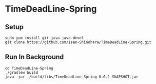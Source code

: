 # TimeDeadLine-Spring

## Setup
```
sudo yum install git java java-devel
git clone https://github.com/Isao-Shinohara/TimeDeadLine-Spring.git
```

## Run In Background
```
cd TimeDeadLine-Spring
./gradlew build
java -jar ./build/libs/TimeDeadLine_Spring-0.0.1-SNAPSHOT.jar
```
